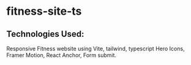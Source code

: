 # fitness-site-ts

## Technologies Used:

Responsive Fitness website using Vite, tailwind, typescript
Hero Icons, Framer Motion, React Anchor, Form submit.
